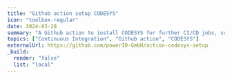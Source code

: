 ```yaml
---
title: "Github action setup CODESYS"
icon: "toolbox-regular"
date: 2024-03-28
summary: "A Github action to install CODESYS for further CI/CD jobs, such as signing libraries, signing packages, etc. It can also be used to process test cases or other CI/CD jobs in your workflow."
topics: ["Continuous Integration", "Github action", "CODESYS"]
externalUrl: https://github.com/powerIO-GmbH/action-codesys-setup
_build:
  render: "false"
  list: "local"
---
```

